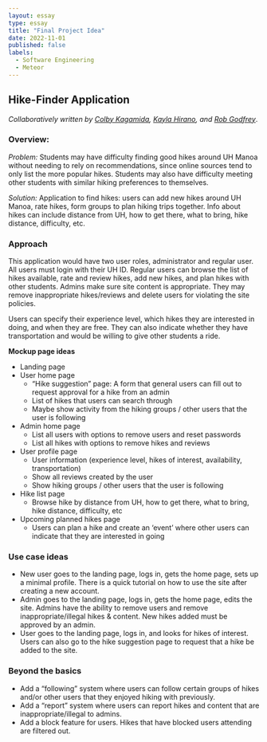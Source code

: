 ```yaml
---
layout: essay
type: essay
title: "Final Project Idea"
date: 2022-11-01
published: false
labels:
  - Software Engineering
  - Meteor
---
```


## Hike-Finder Application

*Collaboratively written by [Colby Kagamida](https://colbykag.github.io/), [Kayla Hirano](https://khirano7.github.io/), and [Rob Godfrey](https://robertgodfrey.github.io/)*.

### Overview:

*Problem:*
Students may have difficulty finding good hikes around UH Manoa without needing to rely on recommendations, since online sources tend to only list the more popular hikes. Students may also have difficulty meeting other students with similar hiking preferences to themselves.

*Solution:*
Application to find hikes: users can add new hikes around UH Manoa, rate hikes, form groups to plan hiking trips together. Info about hikes can include distance from UH, how to get there, what to bring, hike distance, difficulty, etc.

### Approach

This application would have two user roles, administrator and regular user. All users must login with their UH ID. Regular users can browse the list of hikes available, rate and review hikes, add new hikes, and plan hikes with other students. Admins make sure site content is appropriate. They may remove inappropriate hikes/reviews and delete users for violating the site policies.

Users can specify their experience level, which hikes they are interested in doing, and when they are free. They can also indicate whether they have transportation and would be willing to give other students a ride.

**Mockup page ideas**

- Landing page
- User home page
    - “Hike suggestion” page: A form that general users can fill out to request approval for a hike from an admin
    - List of hikes that users can search through
    - Maybe show activity from the hiking groups / other users that the user is following
- Admin home page
    - List all users with options to remove users and reset passwords
    - List all hikes with options to remove hikes and reviews
- User profile page
    - User information (experience level, hikes of interest, availability, transportation)
    - Show all reviews created by the user
    - Show hiking groups / other users that the user is following
- Hike list page
    - Browse hike by distance from UH, how to get there, what to bring, hike distance, difficulty, etc
- Upcoming planned hikes page
    - Users can plan a hike and create an ‘event’ where other users can indicate that they are interested in going

### Use case ideas

- New user goes to the landing page, logs in, gets the home page, sets up a minimal profile. There is a quick tutorial on how to use the site after creating a new account.
- Admin goes to the landing page, logs in, gets the home page, edits the site. Admins have the ability to remove users and remove inappropriate/illegal hikes & content. New hikes added must be approved by an admin.
- User goes to the landing page, logs in, and looks for hikes of interest. Users can also go to the hike suggestion page to request that a hike be added to the site.

### Beyond the basics
- Add a “following” system where users can follow certain groups of hikes and/or other users that they enjoyed hiking with previously.
- Add a “report” system where users can report hikes and content that are inappropriate/illegal to admins.
- Add a block feature for users. Hikes that have blocked users attending are filtered out.
